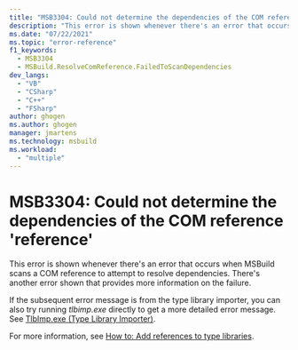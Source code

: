 ```yaml
---
title: "MSB3304: Could not determine the dependencies of the COM reference 'reference'"
description: "This error is shown whenever there's an error that occurs when MSBuild scans a COM reference to attempt to resolve dependencies."
ms.date: "07/22/2021"
ms.topic: "error-reference"
f1_keywords:
  - MSB3304
  - MSBuild.ResolveComReference.FailedToScanDependencies
dev_langs:
  - "VB"
  - "CSharp"
  - "C++"
  - "FSharp"
author: ghogen
ms.author: ghogen
manager: jmartens
ms.technology: msbuild
ms.workload:
  - "multiple"
---
```

# MSB3304: Could not determine the dependencies of the COM reference 'reference'

This error is shown whenever there's an error that occurs when MSBuild scans a COM reference to attempt to resolve dependencies. There's another error shown that provides more information on the failure.

If the subsequent error message is from the type library importer, you can also try running *tlbimp.exe* directly to get a more detailed error message. See [TlbImp.exe (Type Library Importer)](/dotnet/framework/tools/tlbimp-exe-type-library-importer).

For more information, see [How to: Add references to type libraries](/dotnet/framework/interop/how-to-add-references-to-type-libraries).
